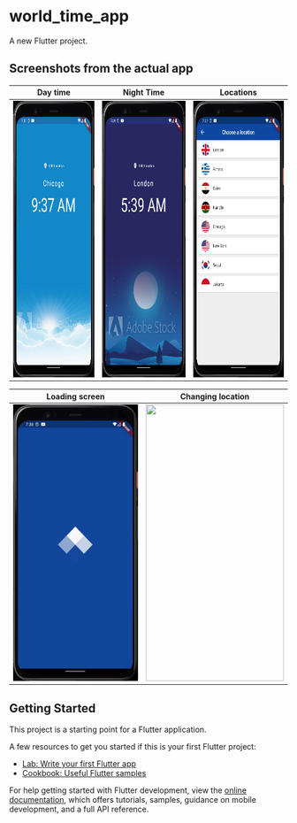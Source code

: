 # world_time_app

A new Flutter project.

<h2>Screenshots from the actual app</h2>

| Day time                                                         | Night Time                                                     | Locations                                                         |
| ------------------------------------------------------------------ | --------------------------------------------------------------- | -------------------------------------------------------------------- |
| <img src="screenshots/day.png" width="250" height="500" /> | <img src="screenshots/night.png" width="250" height="500" /> | <img src="screenshots/locations.png" width="250" height="500" /> |

| Loading screen                                                        | Changing location                                            |
| ------------------------------------------------------------------ | --------------------------------------------------------------- |
| <img src="screenshots/loading.gif" width="250" height="500" /> | <img src="screenshots/routing.gif" width="250" height="500" />      |


## Getting Started

This project is a starting point for a Flutter application.

A few resources to get you started if this is your first Flutter project:

- [Lab: Write your first Flutter app](https://docs.flutter.dev/get-started/codelab)
- [Cookbook: Useful Flutter samples](https://docs.flutter.dev/cookbook)

For help getting started with Flutter development, view the
[online documentation](https://docs.flutter.dev/), which offers tutorials,
samples, guidance on mobile development, and a full API reference.
